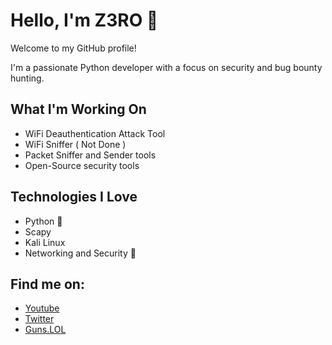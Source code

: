 # Hello, I'm Z3RO 👋

Welcome to my GitHub profile!

I'm a passionate Python developer with a focus on security and bug bounty hunting.

## What I'm Working On

- WiFi Deauthentication Attack Tool
- WiFi Sniffer ( Not Done )
- Packet Sniffer and Sender tools
- Open-Source security tools

## Technologies I Love

- Python 🐍
- Scapy
- Kali Linux
- Networking and Security 🔐

## Find me on:
- [Youtube](https://www.youtube.com/@Z3RO_HUNTS)
- [Twitter](https://x.com/FadingTool98097)
- [Guns.LOL](https://guns.lol/chem1cal)
